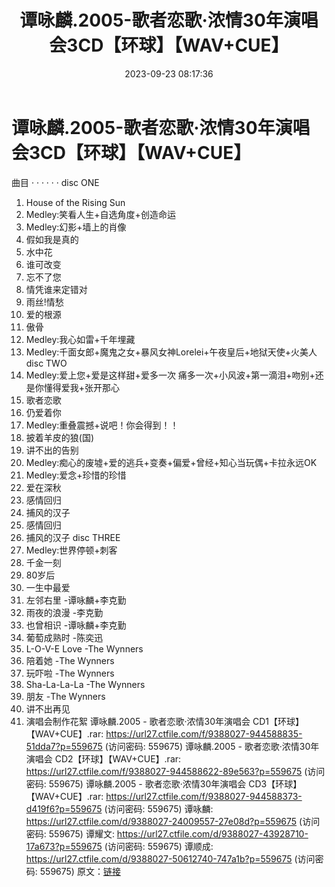 ﻿---
title: 谭咏麟.2005-歌者恋歌·浓情30年演唱会3CD【环球】【WAV+CUE】
date: 2023-09-23 08:17:36
categories: WAV车载音乐、镜像
tags: 华语中文
---
# 谭咏麟.2005-歌者恋歌·浓情30年演唱会3CD【环球】【WAV+CUE】

曲目
· · · · · ·
disc ONE
01. House of the Rising Sun
02. Medley:笑看人生+自选角度+创造命运
03. Medley:幻影+墙上的肖像
04. 假如我是真的
05. 水中花
06. 谁可改变
07. 忘不了您
08. 情凭谁来定错对
09. 雨丝!情愁
10. 爱的根源
11. 傲骨
12. Medley:我心如雷+千年埋藏
13. Medley:千面女郎+魔鬼之女+暴风女神Lorelei+午夜皇后+地狱天使+火美人
disc TWO
01. Medley:爱上您+爱是这样甜+爱多一次 痛多一次+小风波+第一滴泪+吻别+还是你懂得爱我+张开那心
02. 歌者恋歌
03. 仍爱着你
04. Medley:重叠震撼+说吧！你会得到！！
05. 披着羊皮的狼(国)
06. 讲不出的告别
07. Medley:痴心的废墟+爱的逃兵+变奏+偏爱+曾经+知心当玩偶+卡拉永远OK
08. Medley:爱念+珍惜的珍惜
09. 爱在深秋
10. 感情回归
09. 捕风的汉子
10. 感情回归
11. 捕风的汉子
disc THREE
01. Medley:世界停顿+刺客
02. 千金一刻
03. 80岁后
04. 一生中最爱
05. 左邻右里 -谭咏麟+李克勤
06. 雨夜的浪漫 -李克勤
07. 也曾相识 -谭咏麟+李克勤
08. 葡萄成熟时 -陈奕迅
09. L-O-V-E Love -The Wynners
10. 陪着她 -The Wynners
11. 玩吓啦 -The Wynners
12. Sha-La-La-La -The Wynners
13. 朋友 -The Wynners
14. 讲不出再见
15. 演唱会制作花絮
谭咏麟.2005 - 歌者恋歌·浓情30年演唱会 CD1【环球】【WAV+CUE】.rar: https://url27.ctfile.com/f/9388027-944588835-51dda7?p=559675
(访问密码: 559675)
谭咏麟.2005 - 歌者恋歌·浓情30年演唱会 CD2【环球】【WAV+CUE】.rar: https://url27.ctfile.com/f/9388027-944588622-89e563?p=559675
(访问密码: 559675)
谭咏麟.2005 - 歌者恋歌·浓情30年演唱会 CD3【环球】【WAV+CUE】.rar: https://url27.ctfile.com/f/9388027-944588373-d419f6?p=559675
(访问密码: 559675)
谭咏麟: https://url27.ctfile.com/d/9388027-24009557-27e08d?p=559675
(访问密码: 559675)
谭耀文: https://url27.ctfile.com/d/9388027-43928710-17a673?p=559675
(访问密码: 559675)
谭顺成: https://url27.ctfile.com/d/9388027-50612740-747a1b?p=559675
(访问密码: 559675)
原文：[链接](https://blog.sina.com.cn/s/blog_1647c7e76010313i7.html)